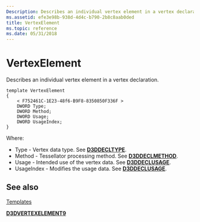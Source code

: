 ```yaml
---
Description: Describes an individual vertex element in a vertex declaration.
ms.assetid: efe3e98b-938d-4d4c-b790-2b8c8aab0ded
title: VertexElement
ms.topic: reference
ms.date: 05/31/2018
---
```


# VertexElement

Describes an individual vertex element in a vertex declaration.

``` syntax
template VertexElement 
{ 
    < F752461C-1E23-48f6-B9F8-8350850F336F > 
    DWORD Type; 
    DWORD Method; 
    DWORD Usage; 
    DWORD UsageIndex; 
} 
```

Where:

-   Type - Vertex data type. See [**D3DDECLTYPE**](https://msdn.microsoft.com/library/Bb172533(v=VS.85).aspx).
-   Method - Tessellator processing method. See [**D3DDECLMETHOD**](https://msdn.microsoft.com/library/Bb172532(v=VS.85).aspx).
-   Usage - Intended use of the vertex data. See [**D3DDECLUSAGE**](https://msdn.microsoft.com/library/Bb172534(v=VS.85).aspx).
-   UsageIndex - Modifies the usage data. See [**D3DDECLUSAGE**](https://msdn.microsoft.com/library/Bb172534(v=VS.85).aspx).

## See also

<dl> <dt>

[Templates](dx9-graphics-reference-x-file-format-templates.md)
</dt> <dt>

[**D3DVERTEXELEMENT9**](d3dvertexelement9.md)
</dt> </dl>

 

 




